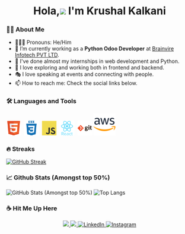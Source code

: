 <h1 align="center"> Hola,<img src="https://media.giphy.com/media/hvRJCLFzcasrR4ia7z/giphy.gif" width="30px"/> I'm Krushal Kalkani</h1>

### :man_technologist: About Me 
- 👩🏻‍💻 Pronouns: He/Him
- 💼 I’m currently working as a <strong>Python Odoo Developer</strong> at <a href="https://www.brainvire.com/">Brainvire Infotech PVT LTD</a>.
- 🎒 I've done almost my internships in web development and Python.
- 🧭 I love exploring and working both in frontend and backend.
- 🎭 I love speaking at events and connecting with people.
- 📫 How to reach me: Check the social links below.

### :hammer_and_wrench: Languages and Tools 
<div>
  <img src="https://github.com/devicons/devicon/blob/master/icons/html5/html5-original.svg" title="HTML5" alt="HTML" width="40" height="40"/>&nbsp;
  <img src="https://github.com/devicons/devicon/blob/master/icons/css3/css3-plain-wordmark.svg"  title="CSS3" alt="CSS" width="40" height="40"/>&nbsp;
  <img src="https://github.com/devicons/devicon/blob/master/icons/javascript/javascript-original.svg" title="JavaScript" alt="JavaScript" width="40" height="40"/>&nbsp;
  <img src="https://github.com/devicons/devicon/blob/master/icons/react/react-original-wordmark.svg" title="React" alt="React" width="40" height="40"/>&nbsp;
  <img src="https://github.com/devicons/devicon/blob/master/icons/git/git-original-wordmark.svg" title="Git" **alt="Git" width="40" height="40"/>
  <img src="https://github.com/devicons/devicon/blob/master/icons/amazonwebservices/amazonwebservices-original-wordmark.svg" title="AWS" alt="AWS" width="60" />
</div>  

### :fire: Streaks 
[![GitHub Streak](http://github-readme-streak-stats.herokuapp.com?user=krushaalkalkani)](https://git.io/streak-stats)  

### 📈 Github Stats (Amongst top 50%)
![GitHub Stats (Amongst top 50%)](https://github-readme-stats.vercel.app/api?username=krushaalkalkani&show_icons=true&hide=issues,prs)
![Top Langs](https://github-readme-stats.vercel.app/api/top-langs/?username=krushaalkalkani&layout=compact&langs_count=4)

### :coffee: Hit Me Up Here
<p align="center">
	<a href="https://github.com/krushaalkalkani" alt="Github" title="github">
       <img src="https://img.shields.io/badge/For_More_Useful_Repos-15k?style=for-the-badge&color=2088FF&logo=github&logoColor=fff"/>
    </a>
    <a href="https://github.com/krushaalkalkani/krushaalkalkani" alt="Github Stars" title="Star Mark Repo">
        <img src="https://img.shields.io/badge/Shower_stars_if_you_like_my_repos-15k?style=for-the-badge&color=ffd000&logo=apachespark&logoColor=black"/>
    </a>
    <a href="https://www.linkedin.com/in/krushaalkalkani/">
        <img src="https://img.shields.io/badge/For_Professional_Updates-15k?style=for-the-badge&color=0a66c2&logo=linkedin" alt="LinkedIn"/>
    </a>
    <a href="https://www.instagram.com/krushaalkalkani/">
        <img src="https://img.shields.io/badge/For_Personal_Updates-2k?style=for-the-badge&color=E4405F&logo=instagram&logoColor=fff" alt="Instagram"/>
    </a>
</p>
